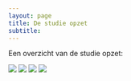 ```yaml
---
layout: page
title: De studie opzet
subtitle:
---
```


Een overzicht van de studie opzet:

<img src="img/404-southpark.jpg" />
<img src="{{ 'img/404-southpark.jpg' | relative_url }}" />
<img src="{{ 'img/design.png' | relative_url }}" />
<img src="{{ 'img/profielfoto.png' | relative_url }}" />
